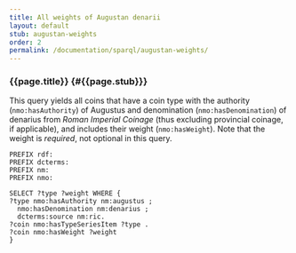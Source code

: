 ```yaml
---
title: All weights of Augustan denarii
layout: default
stub: augustan-weights
order: 2
permalink: /documentation/sparql/augustan-weights/
---
```


### {{page.title}} {#{{page.stub}}}

This query yields all coins that have a coin type with the authority (`nmo:hasAuthority`) of Augustus and denomination (`nmo:hasDenomination`) of denarius from *Roman Imperial Coinage* (thus excluding provincial coinage, if applicable), and includes their weight (`nmo:hasWeight`). Note that the weight is *required*, not optional in this query.

<pre><code class="language-sparql">PREFIX rdf:		<http://www.w3.org/1999/02/22-rdf-syntax-ns#>
PREFIX dcterms:		<http://purl.org/dc/terms/>
PREFIX nm:		<http://nomisma.org/id/>
PREFIX nmo:		<http://nomisma.org/ontology#>

SELECT ?type ?weight WHERE {
?type nmo:hasAuthority nm:augustus ;
  nmo:hasDenomination nm:denarius ;
  dcterms:source nm:ric.
?coin nmo:hasTypeSeriesItem ?type .
?coin nmo:hasWeight ?weight
}
</code></pre>
